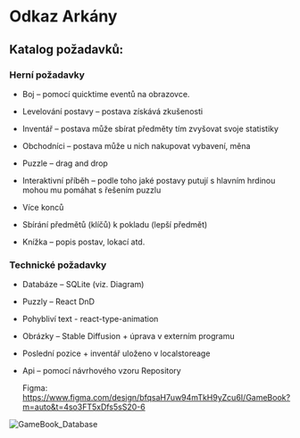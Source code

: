 # Odkaz Arkány

## Katalog požadavků:

### Herní požadavky

- Boj – pomocí quicktime eventů na obrazovce.

- Levelování postavy – postava získává zkušenosti 

- Inventář – postava může sbírat předměty tím zvyšovat svoje statistiky

- Obchodníci – postava může u nich nakupovat vybavení, měna

- Puzzle – drag and drop 

- Interaktivní příběh – podle toho jaké postavy putují s hlavním hrdinou mohou mu pomáhat s řešením puzzlu
  
- Více konců

- Sbírání předmětů (klíčů) k pokladu (lepší předmět)

- Knížka – popis postav, lokací atd.

### Technické požadavky

- Databáze – SQLite (viz. Diagram)

- Puzzly – React DnD
  
- Pohybliví text - react-type-animation

- Obrázky – Stable Diffusion + úprava v externím programu

- Poslední pozice + inventář uloženo v localstoreage

- Api – pomocí návrhového vzoru Repository

  Figma: https://www.figma.com/design/bfqsaH7uw94mTkH9yZcu6I/GameBook?m=auto&t=4so3FT5xDfs5sS20-6


![GameBook_Database](https://github.com/user-attachments/assets/3c5592ef-9557-4d43-8347-27844e050de6)

